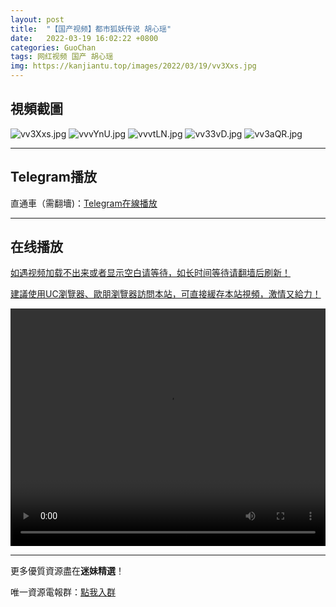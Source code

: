 ```yaml
---
layout: post
title:  "【国产视频】都市狐妖传说 胡心瑶"
date:   2022-03-19 16:02:22 +0800
categories: GuoChan
tags: 网红视频 国产 胡心瑶
img: https://kanjiantu.top/images/2022/03/19/vv3Xxs.jpg
---
```



## 視頻截圖

![vv3Xxs.jpg](https://kanjiantu.top/images/2022/03/19/vv3Xxs.jpg)
![vvvYnU.jpg](https://kanjiantu.top/images/2022/03/19/vvvYnU.jpg)
![vvvtLN.jpg](https://kanjiantu.top/images/2022/03/19/vvvtLN.jpg)
![vv33vD.jpg](https://kanjiantu.top/images/2022/03/19/vv33vD.jpg)
![vv3aQR.jpg](https://kanjiantu.top/images/2022/03/19/vv3aQR.jpg)

* * *
## Telegram播放

直通車（需翻墻)：[Telegram在線播放](https://t.me/mimeijingxuan/200)

* * *
## 在线播放
<u>如遇视频加载不出来或者显示空白请等待，如长时间等待请翻墙后刷新！</u>

<u>建議使用UC瀏覽器、歐朋瀏覽器訪問本站，可直接緩存本站視頻，激情又給力！</u>
<center><video src="https://cdn.publer.io/uploads/tmp/1648499851-24763-0265-7647/6787e2755ff283329a8e66ffa99a843a.mp4" width="100%" height="380px" controls="controls"></video></center>

* * *
更多優質資源盡在**迷妹精選**！

唯一資源電報群：[點我入群](https://t.me/mimeijingxuan)


